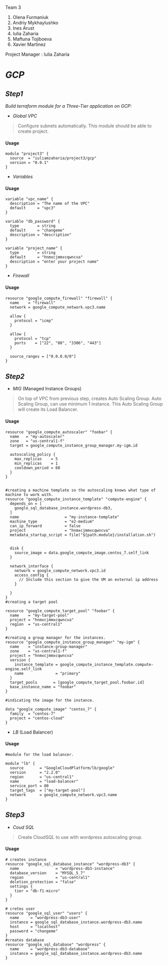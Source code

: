  Team 3 
1. Olena Furmaniuk
2. Andriy Mykhaylushko
3. Ines Arust
4. Iulia Zaharia
5. Maftuna Tojiboeva
6. Xavier Martinez

Project Manager : Iulia Zaharia
# _GCP_
## _Step1_
_Build  terraform module  for a Three-Tier application on GCP:_
- _Global VPC_
> Configure  subnets  automatically. 
> This module  should  be able to create  project.  

#### Usage
```
module "project3" {
  source  = "iuliamzaharia/project3/gcp"
  version = "0.0.1"
}
```
- _Variables_
#### Usage
```
variable "vpc_name" {
  description = "The name of the VPC"
  default     = "vpc3"
}

variable "db_password" {
  type        = string
  default     = "changeme"
  description = "description"
}

variable "project_name" {
  type        = string
  default     = "hnmxcjmmxcqwncva"
  description = "enter your project name"
}
```
- _Firewall_
#### Usage
```
resource "google_compute_firewall" "firewall" {
  name    = "firewall"
  network = google_compute_network.vpc3.name

  allow {
    protocol = "icmp"
  }

  allow {
    protocol = "tcp"
    ports    = ["22", "80", "3306", "443"]
  }

  source_ranges = ["0.0.0.0/0"] 
}
```

## _Step2_
- _MIG_  (Managed Instance Groups)
> On  top  of VPC  from  previous  step, creates Auto  Scaling  Group. 
> Auto Scaling  Group, can  use  minimum  1 instance. 
> This  Auto  Scaling  Group  will create  its  Load  Balancer. 
#### Usage
```
resource "google_compute_autoscaler" "foobar" {
  name   = "my-autoscaler"
  zone   = "us-central1-f"
  target = google_compute_instance_group_manager.my-igm.id

  autoscaling_policy {
    max_replicas    = 5
    min_replicas    = 1
    cooldown_period = 60
  }
}


#creating a machine template so the autoscaling knows what type of machine to work with.
resource "google_compute_instance_template" "compute-engine" {
  depends_on = [
    google_sql_database_instance.wordpress-db3,
  ]
  name                    = "my-instance-template"
  machine_type            = "e2-medium"
  can_ip_forward          = false
  project                 = "hnmxcjmmxcqwncva"
  metadata_startup_script = file("${path.module}/installation.sh")


  disk {
    source_image = data.google_compute_image.centos_7.self_link
  }

  network_interface {
    network = google_compute_network.vpc3.id
    access_config {
      // Include this section to give the VM an external ip address
    }

  }
}
#creating a target pool

resource "google_compute_target_pool" "foobar" {
  name    = "my-target-pool"
  project = "hnmxcjmmxcqwncva"
  region  = "us-central1"
}

#creating a group manager for the instances.
resource "google_compute_instance_group_manager" "my-igm" {
  name    = "instance-group-manager"
  zone    = "us-central1-f"
  project = "hnmxcjmmxcqwncva"
  version {
    instance_template = google_compute_instance_template.compute-engine.self_link
    name              = "primary"
  }
  target_pools       = [google_compute_target_pool.foobar.id]
  base_instance_name = "foobar"
}

#indicating the image for the instance.

data "google_compute_image" "centos_7" {
  family  = "centos-7"
  project = "centos-cloud"
}

```
- _LB_ (Load Balancer)
#### Usage
```
#module for the load balancer.

module "lb" {
  source       = "GoogleCloudPlatform/lb/google"
  version      = "2.2.0"
  region       = "us-central1"
  name         = "load-balancer"
  service_port = 80
  target_tags  = ["my-target-pool"]
  network      = google_compute_network.vpc3.name
}

```
## _Step3_
 - _Coud SQL_
> Create  CloudSQL  to use with wordpress  autoscaling group.
#### Usage
```
# creates instance
resource "google_sql_database_instance" "wordpress-db3" {
  name                = "wordpress-db3-instance"
  database_version    = "MYSQL_5_7"
  region              = "us-central1"
  deletion_protection = "false"
  settings {
    tier = "db-f1-micro"
  }
}

# cretes user
resource "google_sql_user" "users" {
  name     = "wordpress-db3-user"
  instance = google_sql_database_instance.wordpress-db3.name
  host     = "localhost"
  password = "changeme"
}
#creates database
resource "google_sql_database" "wordpress" {
  name     = "wordpress-db3-database"
  instance = google_sql_database_instance.wordpress-db3.name
}

```







